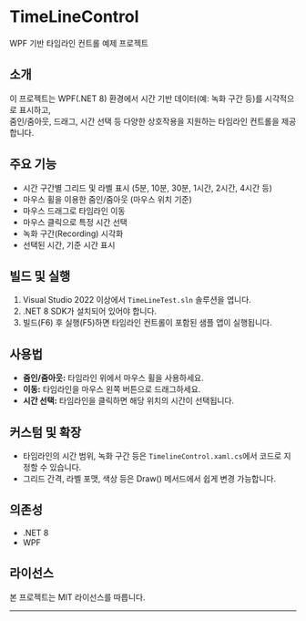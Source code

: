 # TimeLineControl

WPF 기반 타임라인 컨트롤 예제 프로젝트

## 소개

이 프로젝트는 WPF(.NET 8) 환경에서 시간 기반 데이터(예: 녹화 구간 등)를 시각적으로 표시하고,  
줌인/줌아웃, 드래그, 시간 선택 등 다양한 상호작용을 지원하는 타임라인 컨트롤을 제공합니다.

## 주요 기능

- 시간 구간별 그리드 및 라벨 표시 (5분, 10분, 30분, 1시간, 2시간, 4시간 등)
- 마우스 휠을 이용한 줌인/줌아웃 (마우스 위치 기준)
- 마우스 드래그로 타임라인 이동
- 마우스 클릭으로 특정 시간 선택
- 녹화 구간(Recording) 시각화
- 선택된 시간, 기준 시간 표시

## 빌드 및 실행

1. Visual Studio 2022 이상에서 `TimeLineTest.sln` 솔루션을 엽니다.
2. .NET 8 SDK가 설치되어 있어야 합니다.
3. 빌드(F6) 후 실행(F5)하면 타임라인 컨트롤이 포함된 샘플 앱이 실행됩니다.

## 사용법

- **줌인/줌아웃:** 타임라인 위에서 마우스 휠을 사용하세요.
- **이동:** 타임라인을 마우스 왼쪽 버튼으로 드래그하세요.
- **시간 선택:** 타임라인을 클릭하면 해당 위치의 시간이 선택됩니다.

## 커스텀 및 확장

- 타임라인의 시간 범위, 녹화 구간 등은 `TimelineControl.xaml.cs`에서 코드로 지정할 수 있습니다.
- 그리드 간격, 라벨 포맷, 색상 등은 Draw() 메서드에서 쉽게 변경 가능합니다.

## 의존성

- .NET 8
- WPF

## 라이선스

본 프로젝트는 MIT 라이선스를 따릅니다.

---

